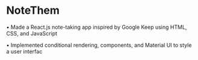 # NoteThem

• Made a React.js note-taking app inspired by Google Keep using HTML, CSS, and JavaScript

• Implemented conditional rendering, components, and Material UI to style a user interfac
